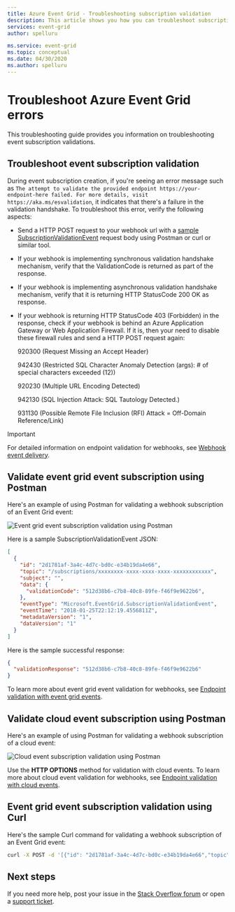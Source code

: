 ```yaml
---
title: Azure Event Grid - Troubleshooting subscription validation
description: This article shows you how you can troubleshoot subscription validations. 
services: event-grid
author: spelluru

ms.service: event-grid
ms.topic: conceptual
ms.date: 04/30/2020
ms.author: spelluru
---
```


# Troubleshoot Azure Event Grid errors
This troubleshooting guide provides you information on troubleshooting event subscription validations. 


## Troubleshoot event subscription validation

During event subscription creation, if you're seeing an error message such as `The attempt to validate the provided endpoint https://your-endpoint-here failed. For more details, visit https://aka.ms/esvalidation`, it indicates that there's a failure in the validation handshake. To troubleshoot this error, verify the following aspects:

- Send a HTTP POST request to your webhook url with a [sample SubscriptionValidationEvent](webhook-event-delivery.md#validation-details) request body using Postman or curl or similar tool.
- If your webhook is implementing synchronous validation handshake mechanism, verify that the ValidationCode is returned as part of the response.
- If your webhook is implementing asynchronous validation handshake mechanism, verify that it is returning HTTP StatusCode 200 OK as response.
- If your webhook is returning HTTP StatusCode 403 (Forbidden) in the response, check if your webhook is behind an Azure Application Gateway or Web Application Firewall. If it is, then your need to disable these firewall rules and send a HTTP POST request again:

  920300 (Request Missing an Accept Header)

  942430 (Restricted SQL Character Anomaly Detection (args): # of special characters exceeded (12))

  920230 (Multiple URL Encoding Detected)

  942130 (SQL Injection Attack: SQL Tautology Detected.)

  931130 (Possible Remote File Inclusion (RFI) Attack = Off-Domain Reference/Link)

> [!IMPORTANT]
> For detailed information on endpoint validation for webhooks, see [Webhook event delivery](webhook-event-delivery.md).

## Validate event grid event subscription using Postman
Here's an example of using Postman for validating a webhook subscription of an Event Grid event: 

![Event grid event subscription validation using Postman](./media/troubleshoot-subscription-validation/event-subscription-validation-postman.png)

Here is a sample SubscriptionValidationEvent JSON:

```json
[
  {
    "id": "2d1781af-3a4c-4d7c-bd0c-e34b19da4e66",
    "topic": "/subscriptions/xxxxxxxx-xxxx-xxxx-xxxx-xxxxxxxxxxxx",
    "subject": "",
    "data": {
      "validationCode": "512d38b6-c7b8-40c8-89fe-f46f9e9622b6",
    },
    "eventType": "Microsoft.EventGrid.SubscriptionValidationEvent",
    "eventTime": "2018-01-25T22:12:19.4556811Z",
    "metadataVersion": "1",
    "dataVersion": "1"
  }
]
```

Here is the sample successful response:

```json
{
  "validationResponse": "512d38b6-c7b8-40c8-89fe-f46f9e9622b6"
}
```

To learn more about event grid event validation for webhooks, see [Endpoint validation with event grid events](webhook-event-delivery.md#endpoint-validation-with-event-grid-events).

## Validate cloud event subscription using Postman
Here's an example of using Postman for validating a webhook subscription of a cloud event: 

![Cloud event subscription validation using Postman](./media/troubleshoot-subscription-validation/cloud-event-subscription-validation-postman.png)

Use the **HTTP OPTIONS** method for validation with cloud events. To learn more about cloud event validation for webhooks, see [Endpoint validation with cloud events](webhook-event-delivery.md#endpoint-validation-with-event-grid-events).

## Event grid event subscription validation using Curl 
Here's the sample Curl command for validating a webhook subscription of an Event Grid event: 

```bash
curl -X POST -d '[{"id": "2d1781af-3a4c-4d7c-bd0c-e34b19da4e66","topic": "/subscriptions/xxxxxxxx-xxxx-xxxx-xxxx-xxxxxxxxxxxx","subject": "","data": {"validationCode": "512d38b6-c7b8-40c8-89fe-f46f9e9622b6"},"eventType": "Microsoft.EventGrid.SubscriptionValidationEvent","eventTime": "2018-01-25T22:12:19.4556811Z", "metadataVersion": "1","dataVersion": "1"}]' -H 'Content-Type: application/json' https://{your-webhook-url.com}
```

## Next steps
If you need more help, post your issue in the [Stack Overflow forum](https://stackoverflow.com/questions/tagged/azure-eventgrid) or open a [support ticket](https://azure.microsoft.com/support/options/). 
